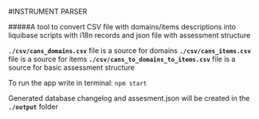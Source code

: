 #INSTRUMENT PARSER

#####A tool to convert CSV file with domains/items descriptions into liquibase scripts with i18n records and json file with assessment structure 

**`./csv/cans_domains.csv`** file is a source for domains
**`./csv/cans_items.csv`** file is a source for items
**`./csv/cans_to_domains_to_items.csv`** file is a source for basic assessment structure

To run the app write in terminal:
`npm start`

Generated database changelog and assesment.json will be created in the **`./output`** folder
